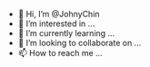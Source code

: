 - 👋 Hi, I’m @JohnyChin
- 👀 I’m interested in ...
- 🌱 I’m currently learning ...
- 💞️ I’m looking to collaborate on ...
- 📫 How to reach me ...

<!---
JohnyChin/JohnyChin is a ✨ special ✨ repository because its `README.md` (this file) appears on your GitHub profile.
You can click the Preview link to take a look at your changes.
--->
